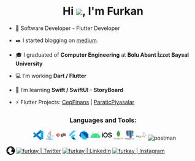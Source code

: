 <h1 align="center">Hi <img src="https://media.giphy.com/media/hvRJCLFzcasrR4ia7z/giphy.gif" width="25px">, I'm Furkan </h1>

- 📍 Software Developer - Flutter Developer

- ✒️ I started blogging on [medium](https://medium.com/@furkanolkay).

- 🎓 I graduated of **Computer Engineering** at **Bolu Abant İzzet Baysal University**

- 💻 I’m working **Dart / Flutter**

- 🌱 I’m learning **Swift / SwiftUI - StoryBoard**





- ⚡ Flutter Projects: 
    [CepFinans](https://www.cepfinans.com) | [ParaticPiyasalar](https://www.paraticpiyasalar.app)
    

<h3 align="center", style="text-align:center">Languages and Tools:</h3>

<p align="center">&nbsp;

<img style="text-align:center" alt="Visual Studio Code" width="26px" src="https://raw.githubusercontent.com/github/explore/80688e429a7d4ef2fca1e82350fe8e3517d3494d/topics/visual-studio-code/visual-studio-code.png" />
<img style="text-align:center" src="https://raw.githubusercontent.com/devicons/devicon/master/icons/java/java-original.svg" alt="java" width="26px" /> 
<img style="text-align:center" alt="Git" width="26px" src="https://raw.githubusercontent.com/github/explore/80688e429a7d4ef2fca1e82350fe8e3517d3494d/topics/git/git.png" />
<img style="text-align:center" alt="Flutter" width="26px" src="https://raw.githubusercontent.com/github/explore/80688e429a7d4ef2fca1e82350fe8e3517d3494d/topics/flutter/flutter.png" />
<img style="text-align:center" alt="Dart" width="26px" src="https://raw.githubusercontent.com/github/explore/80688e429a7d4ef2fca1e82350fe8e3517d3494d/topics/dart/dart.png" />
<img style="text-align:center" alt="Android" width="26px" src="https://raw.githubusercontent.com/github/explore/80688e429a7d4ef2fca1e82350fe8e3517d3494d/topics/android/android.png" />
<img style="text-align:center" alt="Ios" width="26px" src="https://raw.githubusercontent.com/github/explore/80688e429a7d4ef2fca1e82350fe8e3517d3494d/topics/ios/ios.png" />
<img style="text-align:center" src="https://raw.githubusercontent.com/devicons/devicon/master/icons/mongodb/mongodb-original-wordmark.svg" alt="mongodb" width="26"/> 
<img style="text-align:center" src="https://raw.githubusercontent.com/devicons/devicon/master/icons/postgresql/postgresql-original-wordmark.svg" alt="postgresql" width="26px" /> 
<img style="text-align:center" src="https://raw.githubusercontent.com/devicons/devicon/master/icons/mysql/mysql-original-wordmark.svg" alt="mysql" width="26px"/>
<img style="text-align:center" src="https://www.vectorlogo.zone/logos/getpostman/getpostman-icon.svg" alt="postman" width="26px" /> 
</p>

    
[<img align="center" alt="furkanolkay.com" width="22px" src="https://raw.githubusercontent.com/iconic/open-iconic/master/svg/globe.svg" />](https://furkanolkay.com)
[<img align="center" alt="furkay | Twitter" width="22px" src="https://cdn.jsdelivr.net/npm/simple-icons@v3/icons/twitter.svg" />](https://twitter.com/FurkayOlkay)
[<img align="center" alt="furkay | LinkedIn" width="22px" src="https://cdn.jsdelivr.net/npm/simple-icons@v3/icons/linkedin.svg" />](https://tr.linkedin.com/in/furkan-saffet-olkay)
[<img align="center" alt="furkay | Instagram" width="22px" src="https://cdn.jsdelivr.net/npm/simple-icons@v3/icons/instagram.svg" />](https://instagram.com/furkay14)
